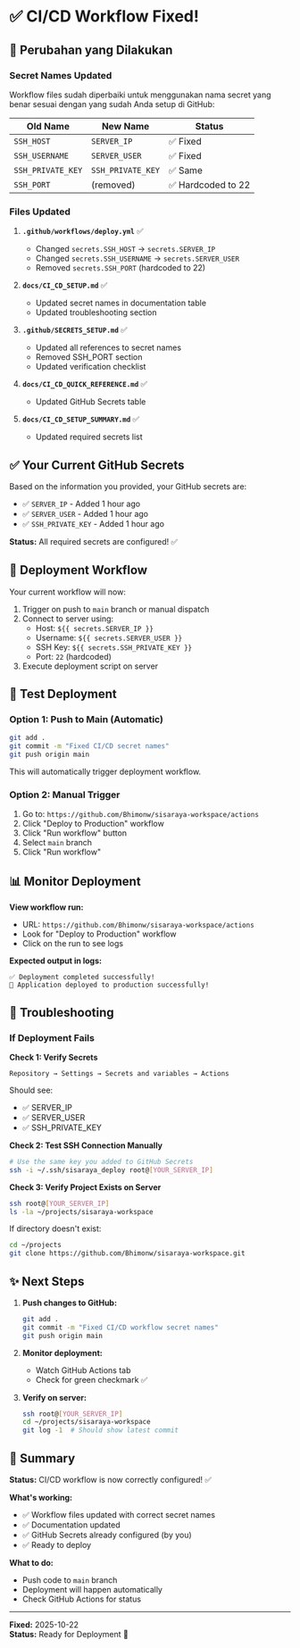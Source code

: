 # ✅ CI/CD Workflow Fixed!

## 🔧 Perubahan yang Dilakukan

### Secret Names Updated

Workflow files sudah diperbaiki untuk menggunakan nama secret yang benar sesuai dengan yang sudah Anda setup di GitHub:

| Old Name | New Name | Status |
|----------|----------|--------|
| `SSH_HOST` | `SERVER_IP` | ✅ Fixed |
| `SSH_USERNAME` | `SERVER_USER` | ✅ Fixed |
| `SSH_PRIVATE_KEY` | `SSH_PRIVATE_KEY` | ✅ Same |
| `SSH_PORT` | (removed) | ✅ Hardcoded to 22 |

### Files Updated

1. **`.github/workflows/deploy.yml`** ✅
   - Changed `secrets.SSH_HOST` → `secrets.SERVER_IP`
   - Changed `secrets.SSH_USERNAME` → `secrets.SERVER_USER`
   - Removed `secrets.SSH_PORT` (hardcoded to 22)

2. **`docs/CI_CD_SETUP.md`** ✅
   - Updated secret names in documentation table
   - Updated troubleshooting section

3. **`.github/SECRETS_SETUP.md`** ✅
   - Updated all references to secret names
   - Removed SSH_PORT section
   - Updated verification checklist

4. **`docs/CI_CD_QUICK_REFERENCE.md`** ✅
   - Updated GitHub Secrets table

5. **`docs/CI_CD_SETUP_SUMMARY.md`** ✅
   - Updated required secrets list

## ✅ Your Current GitHub Secrets

Based on the information you provided, your GitHub secrets are:

- ✅ `SERVER_IP` - Added 1 hour ago
- ✅ `SERVER_USER` - Added 1 hour ago  
- ✅ `SSH_PRIVATE_KEY` - Added 1 hour ago

**Status:** All required secrets are configured! ✅

## 🚀 Deployment Workflow

Your current workflow will now:

1. Trigger on push to `main` branch or manual dispatch
2. Connect to server using:
   - Host: `${{ secrets.SERVER_IP }}`
   - Username: `${{ secrets.SERVER_USER }}`
   - SSH Key: `${{ secrets.SSH_PRIVATE_KEY }}`
   - Port: `22` (hardcoded)
3. Execute deployment script on server

## 🧪 Test Deployment

### Option 1: Push to Main (Automatic)

```bash
git add .
git commit -m "Fixed CI/CD secret names"
git push origin main
```

This will automatically trigger deployment workflow.

### Option 2: Manual Trigger

1. Go to: `https://github.com/Bhimonw/sisaraya-workspace/actions`
2. Click "Deploy to Production" workflow
3. Click "Run workflow" button
4. Select `main` branch
5. Click "Run workflow"

## 📊 Monitor Deployment

**View workflow run:**
- URL: `https://github.com/Bhimonw/sisaraya-workspace/actions`
- Look for "Deploy to Production" workflow
- Click on the run to see logs

**Expected output in logs:**
```
✅ Deployment completed successfully!
🚀 Application deployed to production successfully!
```

## 🐛 Troubleshooting

### If Deployment Fails

**Check 1: Verify Secrets**
```
Repository → Settings → Secrets and variables → Actions
```
Should see:
- ✅ SERVER_IP
- ✅ SERVER_USER  
- ✅ SSH_PRIVATE_KEY

**Check 2: Test SSH Connection Manually**
```bash
# Use the same key you added to GitHub Secrets
ssh -i ~/.ssh/sisaraya_deploy root@[YOUR_SERVER_IP]
```

**Check 3: Verify Project Exists on Server**
```bash
ssh root@[YOUR_SERVER_IP]
ls -la ~/projects/sisaraya-workspace
```

If directory doesn't exist:
```bash
cd ~/projects
git clone https://github.com/Bhimonw/sisaraya-workspace.git
```

## ✨ Next Steps

1. **Push changes to GitHub:**
   ```bash
   git add .
   git commit -m "Fixed CI/CD workflow secret names"
   git push origin main
   ```

2. **Monitor deployment:**
   - Watch GitHub Actions tab
   - Check for green checkmark ✅

3. **Verify on server:**
   ```bash
   ssh root@[YOUR_SERVER_IP]
   cd ~/projects/sisaraya-workspace
   git log -1  # Should show latest commit
   ```

## 📝 Summary

**Status:** CI/CD workflow is now correctly configured! ✅

**What's working:**
- ✅ Workflow files updated with correct secret names
- ✅ Documentation updated
- ✅ GitHub Secrets already configured (by you)
- ✅ Ready to deploy

**What to do:**
- Push code to `main` branch
- Deployment will happen automatically
- Check GitHub Actions for status

---

**Fixed:** 2025-10-22  
**Status:** Ready for Deployment 🚀
